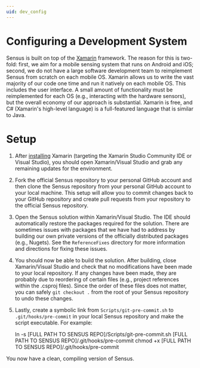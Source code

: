 ```yaml
---
uid: dev_config
---
```


# Configuring a Development System

Sensus is built on top of the [Xamarin](http://www.xamarin.com) framework. The reason for this is two-fold:  first, we aim for a 
mobile sensing system that runs on Android and iOS; second, we do not have a large software development team to reimplement Sensus 
from scratch on each mobile OS. Xamarin allows us to write the vast majority of our code one time and run it natively on each mobile 
OS. This includes the user interface. A small amount of functionality must be reimplemented for each OS (e.g., interacting with the 
hardware sensors), but the overall economy of our approach is substantial. Xamarin is free, and C# (Xamarin's high-level language) 
is a full-featured language that is similar to Java.

# Setup
1. After [installing](https://store.xamarin.com) Xamarin (targeting the Xamarin Studio Community IDE or Visual Studio), you should 
   open Xamarin/Visual Studio and grab any remaining updates for the environment.
1. Fork the official Sensus repository to your personal GitHub account and then clone the Sensus repository from your personal 
   GitHub account to your local machine. This setup will allow you to commit changes back to your GitHub repository and create 
   pull requests from your repository to the official Sensus repository.
1. Open the Sensus solution within Xamarin/Visual Studio. The IDE should automatically restore the packages required for the 
   solution. There are sometimes issues with packages that we have had to address by building our own private versions of the 
   officially distributed packages (e.g., Nugets). See the `ReferenceFixes` directory for more information and directions for 
   fixing these issues.
1. You should now be able to build the solution. After building, close Xamarin/Visual Studio and check that no modifications 
   have been made to your local repository. If any changes have been made, they are probably due to reordering of certain files 
   (e.g., project references within the .csproj files). Since the order of these files does not matter, you can safely `git checkout .` from 
   the root of your Sensus repository to undo these changes.
1. Lastly, create a symbolic link from `Scripts/git-pre-commit.sh` to `.git/hooks/pre-commit` in your local Sensus repository 
   and make the script executable. For example:

    ln -s [FULL PATH TO SENSUS REPO]/Scripts/git-pre-commit.sh [FULL PATH TO SENSUS REPO]/.git/hooks/pre-commit
    chmod +x [FULL PATH TO SENSUS REPO]/.git/hooks/pre-commit

You now have a clean, compiling version of Sensus.